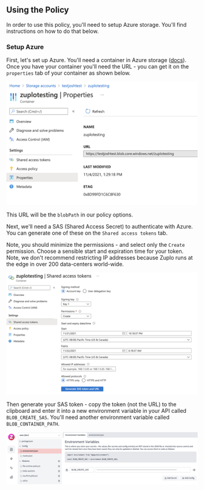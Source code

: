 ## Using the Policy

In order to use this policy, you'll need to setup Azure storage. You'll find
instructions on how to do that below.

### Setup Azure

First, let's set up Azure. You'll need a container in Azure storage
([docs](https://docs.microsoft.com/en-us/azure/storage/common/storage-account-create?tabs=azure-portal)).
Once you have your container you'll need the URL - you can get it on the
`properties` tab of your container as shown below.

![Azure](../../public/media/guides/archiving-requests-to-storage/Untitled.png)

This URL will be the `blobPath` in our policy options.

Next, we'll need a SAS (Shared Access Secret) to authenticate with Azure. You
can generate one of these on the `Shared access tokens` tab.

Note, you should minimize the permissions - and select only the `Create`
permission. Choose a sensible start and expiration time for your token. Note, we
don't recommend restricting IP addresses because Zuplo runs at the edge in over
200 data-centers world-wide.

![Permissions](../../public/media/guides/archiving-requests-to-storage/Untitled_1.png)

Then generate your SAS token - copy the token (not the URL) to the clipboard and
enter it into a new environment variable in your API called `BLOB_CREATE_SAS`.
You'll need another environment variable called `BLOB_CONTAINER_PATH`.

![SAS token](../../public/media/guides/archiving-requests-to-storage/Untitled_2.png)
